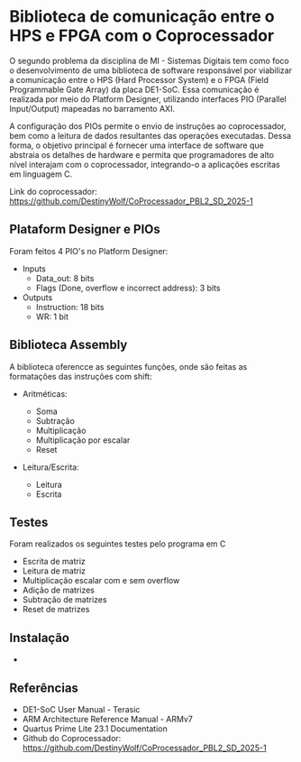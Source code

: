 # Biblioteca de comunicação entre o HPS e FPGA com o Coprocessador

O segundo problema da disciplina de MI - Sistemas Digitais tem como foco o desenvolvimento de uma biblioteca de software responsável por viabilizar a comunicação entre o HPS (Hard Processor System) e o FPGA (Field Programmable Gate Array) da placa DE1-SoC. Essa comunicação é realizada por meio do Platform Designer, utilizando interfaces PIO (Parallel Input/Output) mapeadas no barramento AXI.

A configuração dos PIOs permite o envio de instruções ao coprocessador, bem como a leitura de dados resultantes das operações executadas. Dessa forma, o objetivo principal é fornecer uma interface de software que abstraia os detalhes de hardware e permita que programadores de alto nível interajam com o coprocessador, integrando-o a aplicações escritas em linguagem C.

Link do coprocessador: https://github.com/DestinyWolf/CoProcessador_PBL2_SD_2025-1
## Plataform Designer e PIOs

Foram feitos 4 PIO's no Platform Designer:
- Inputs
  - Data_out: 8 bits
  - Flags (Done, overflow e incorrect address): 3 bits
- Outputs
  - Instruction: 18 bits
  - WR: 1 bit


## Biblioteca Assembly
A biblioteca oferencce as seguintes funções, onde são feitas as formatações das instruções com shift:
- Aritméticas:
  - Soma
  - Subtração
  - Multiplicação
  - Multiplicação por escalar
  - Reset

- Leitura/Escrita: 
  - Leitura
  - Escrita


## Testes
Foram realizados os seguintes testes pelo programa em C
- Escrita de matriz
- Leitura de matriz
- Multiplicação escalar com e sem overflow
- Adição de matrizes
- Subtração de matrizes
- Reset de matrizes

## Instalação

- 


## Referências

- DE1-SoC User Manual - Terasic
- ARM Architecture Reference Manual - ARMv7
- Quartus Prime Lite 23.1 Documentation
- Github do Coprocessador: https://github.com/DestinyWolf/CoProcessador_PBL2_SD_2025-1
